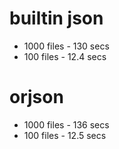 # builtin json 
- 1000 files - 130 secs
- 100 files - 12.4 secs
# orjson
- 1000 files - 136 secs
- 100 files - 12.5 secs
